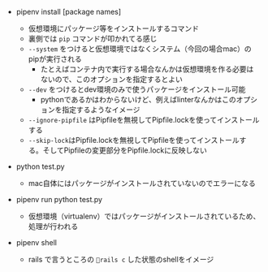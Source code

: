 - pipenv install [package names]
    - 仮想環境にパッケージ等をインストールするコマンド
    - 裏側では `pip` コマンドが叩かれてる感じ
    - `--system` をつけると仮想環境ではなくシステム（今回の場合mac）のpipが実行される
        - たとえばコンテナ内で実行する場合なんかは仮想環境を作る必要はないので、このオプションを指定するとよい
    - `--dev` をつけるとdev環境のみで使うパッケージをインストール可能
        - pythonであるかはわからないけど、例えばlinterなんかはこのオプションを指定するようなイメージ
    - `--ignore-pipfile` はPipfileを無視してPipfile.lockを使ってインストールする
    - `--skip-lock`はPipfile.lockを無視してPipfileを使ってインストールする。そしてPipfileの変更部分をPipfile.lockに反映しない

- python test.py
    - mac自体にはパッケージがインストールされていないのでエラーになる
- pipenv run python test.py
    - 仮想環境（virtualenv）ではパッケージがインストールされているため、処理が行われる

- pipenv shell
    - rails で言うところの `rails c` した状態のshellをイメージ



